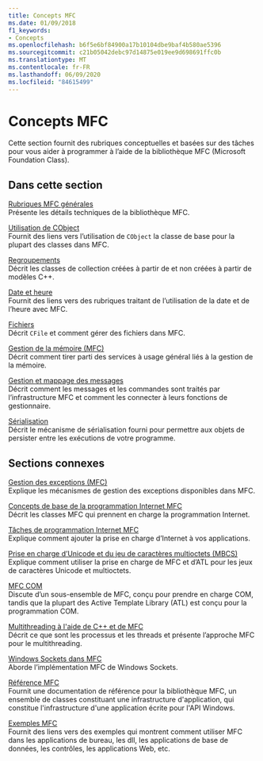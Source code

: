 ```yaml
---
title: Concepts MFC
ms.date: 01/09/2018
f1_keywords:
- Concepts
ms.openlocfilehash: b6f5e6bf84900a17b10104dbe9baf4b580ae5396
ms.sourcegitcommit: c21b05042debc97d14875e019ee9d698691ffc0b
ms.translationtype: MT
ms.contentlocale: fr-FR
ms.lasthandoff: 06/09/2020
ms.locfileid: "84615499"
---
```

# <a name="mfc-concepts"></a>Concepts MFC

Cette section fournit des rubriques conceptuelles et basées sur des tâches pour vous aider à programmer à l’aide de la bibliothèque MFC (Microsoft Foundation Class).

## <a name="in-this-section"></a>Dans cette section

[Rubriques MFC générales](general-mfc-topics.md)<br/>
Présente les détails techniques de la bibliothèque MFC.

[Utilisation de CObject](using-cobject.md)<br/>
Fournit des liens vers l’utilisation de `CObject` la classe de base pour la plupart des classes dans MFC.

[Regroupements](collections.md)<br/>
Décrit les classes de collection créées à partir de et non créées à partir de modèles C++.

[Date et heure](../atl-mfc-shared/date-and-time.md)<br/>
Fournit des liens vers des rubriques traitant de l’utilisation de la date et de l’heure avec MFC.

[Fichiers](files-in-mfc.md)<br/>
Décrit `CFile` et comment gérer des fichiers dans MFC.

[Gestion de la mémoire (MFC)](memory-management.md)<br/>
Décrit comment tirer parti des services à usage général liés à la gestion de la mémoire.

[Gestion et mappage des messages](message-handling-and-mapping.md)<br/>
Décrit comment les messages et les commandes sont traités par l’infrastructure MFC et comment les connecter à leurs fonctions de gestionnaire.

[Sérialisation](serialization-in-mfc.md)<br/>
Décrit le mécanisme de sérialisation fourni pour permettre aux objets de persister entre les exécutions de votre programme.

## <a name="related-sections"></a>Sections connexes

[Gestion des exceptions (MFC)](exception-handling-in-mfc.md)<br/>
Explique les mécanismes de gestion des exceptions disponibles dans MFC.

[Concepts de base de la programmation Internet MFC](mfc-internet-programming-basics.md)<br/>
Décrit les classes MFC qui prennent en charge la programmation Internet.

[Tâches de programmation Internet MFC](mfc-internet-programming-tasks.md)<br/>
Explique comment ajouter la prise en charge d’Internet à vos applications.

[Prise en charge d’Unicode et du jeu de caractères multioctets (MBCS)](../atl-mfc-shared/unicode-and-multibyte-character-set-mbcs-support.md)<br/>
Explique comment utiliser la prise en charge de MFC et d’ATL pour les jeux de caractères Unicode et multioctets.

[MFC COM](mfc-com.md)<br/>
Discute d’un sous-ensemble de MFC, conçu pour prendre en charge COM, tandis que la plupart des Active Template Library (ATL) est conçu pour la programmation COM.

[Multithreading à l'aide de C++ et de MFC](../parallel/multithreading-with-cpp-and-mfc.md)<br/>
Décrit ce que sont les processus et les threads et présente l’approche MFC pour le multithreading.

[Windows Sockets dans MFC](windows-sockets.md)<br/>
Aborde l’implémentation MFC de Windows Sockets.

[Référence MFC](mfc-desktop-applications.md)<br/>
Fournit une documentation de référence pour la bibliothèque MFC, un ensemble de classes constituant une infrastructure d'application, qui constitue l'infrastructure d'une application écrite pour l'API Windows.

[Exemples MFC](../overview/visual-cpp-samples.md#mfc-samples)<br/>
Fournit des liens vers des exemples qui montrent comment utiliser MFC dans les applications de bureau, les dll, les applications de base de données, les contrôles, les applications Web, etc.
